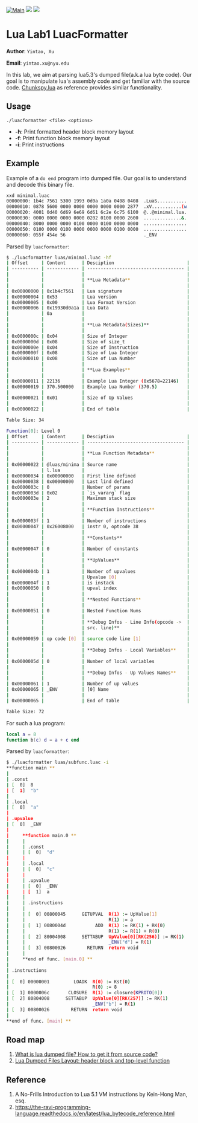 [![Main](https://github.com/liubai01/Lua-Lab1-luacFormatter/actions/workflows/c-cpp.yml/badge.svg?branch=main)](https://github.com/liubai01/Lua-Lab1-luacFormatter/actions/workflows/c-cpp.yml) ![](https://img.shields.io/github/v/release/liubai01/Lua-Lab1-luacFormatter) ![](https://img.shields.io/github/last-commit/liubai01/Lua-Lab1-luacFormatter) 

# Lua Lab1 LuacFormatter

**Author**: `Yintao, Xu`

**Email**: `yintao.xu@nyu.edu`

In this lab, we aim at parsing lua5.3's dumped file(a.k.a lua byte code). Our goal is to manipulate lua's assembly code and get familiar with the source code. [Chunkspy.lua](https://github.com/efrederickson/LuaAssemblyTools) as reference provides similar functionality.

## Usage

`./luacformatter <file> <options>`

- **-h**: Print formatted header block memory layout
- **-f**: Print function block memory layout
- **-i**: Print instructions

## Example

Example of a `do end` program into dumped file. Our goal is to understand and decode this binary file.

```bash
xxd minimal.luac
00000000: 1b4c 7561 5300 1993 0d0a 1a0a 0408 0408  .LuaS...........
00000010: 0878 5600 0000 0000 0000 0000 0000 2877  .xV...........(w
00000020: 4001 0d40 6d69 6e69 6d61 6c2e 6c75 6100  @..@minimal.lua.
00000030: 0000 0000 0000 0000 0202 0100 0000 2600  ..............&.
00000040: 8000 0000 0000 0100 0000 0100 0000 0000  ................
00000050: 0100 0000 0100 0000 0000 0000 0100 0000  ................
00000060: 055f 454e 56                             ._ENV
```

Parsed by `luacformatter`:

```bash
$ ./luacformatter luas/minimal.luac -hf
| Offset     | Content      | Desciption                           |
| ---------- | ------------ | ------------------------------------ |
|            |              |                                      | 
|            |              | **Lua Metadata**                     | 
|            |              |                                      | 
| 0x00000000 | 0x1b4c7561   | Lua signature                        | 
| 0x00000004 | 0x53         | Lua version                          | 
| 0x00000005 | 0x00         | Lua Format Version                   | 
| 0x00000006 | 0x19930d0a1a | Lua Data                             | 
|            | 0a           |                                      | 
|            |              |                                      | 
|            |              | **Lua Metadata(Sizes)**              | 
|            |              |                                      | 
| 0x0000000c | 0x04         | Size of Integer                      | 
| 0x0000000d | 0x08         | Size of size_t                       | 
| 0x0000000e | 0x04         | Size of Instruction                  | 
| 0x0000000f | 0x08         | Size of Lua Integer                  | 
| 0x00000010 | 0x08         | Size of Lua Number                   | 
|            |              |                                      | 
|            |              | **Lua Examples**                     | 
|            |              |                                      | 
| 0x00000011 | 22136        | Example Lua Integer (0x5678=22146)   | 
| 0x00000019 | 370.500000   | Example Lua Number (370.5)           | 
|            |              |                                      | 
| 0x00000021 | 0x01         | Size of Up Values                    | 
|            |              |                                      | 
| 0x00000022 |              | End of table                         | 

Table Size: 34

Function[0]: Level 0
| Offset     | Content      | Desciption                           |
| ---------- | ------------ | ------------------------------------ |
|            |              |                                      | 
|            |              | **Lua Function Metadata**            | 
|            |              |                                      | 
| 0x00000022 | @luas/minima | Source name                          | 
|            | l.lua        |                                      | 
| 0x00000034 | 0x00000000   | First line defined                   | 
| 0x00000038 | 0x00000000   | Last lind defined                    | 
| 0x0000003c | 0            | Number of params                     | 
| 0x0000003d | 0x02         | `is_vararg` flag                     | 
| 0x0000003e | 2            | Maximum stack size                   | 
|            |              |                                      | 
|            |              | **Function Instructions**            | 
|            |              |                                      | 
| 0x0000003f | 1            | Number of instructions               | 
| 0x00000047 | 0x26008000   | instr 0, optcode 38                  | 
|            |              |                                      | 
|            |              | **Constants**                        | 
|            |              |                                      | 
| 0x00000047 | 0            | Number of constants                  | 
|            |              |                                      | 
|            |              | **UpValues**                         | 
|            |              |                                      | 
| 0x0000004b | 1            | Number of upvalues                   | 
|            |              | Upvalue [0]                          | 
| 0x0000004f | 1            | is instack                           | 
| 0x00000050 | 0            | upval index                          | 
|            |              |                                      | 
|            |              | **Nested Functions**                 | 
|            |              |                                      | 
| 0x00000051 | 0            | Nested Function Nums                 | 
|            |              |                                      | 
|            |              | **Debug Infos - Line Info(opcode ->  | 
|            |              | src. line)**                         | 
|            |              |                                      | 
| 0x00000059 | op code [0]  | source code line [1]                 | 
|            |              |                                      | 
|            |              | **Debug Infos - Local Variables**    | 
|            |              |                                      | 
| 0x0000005d | 0            | Number of local variables            | 
|            |              |                                      | 
|            |              | **Debug Infos - Up Values Names**    | 
|            |              |                                      | 
| 0x00000061 | 1            | Number of up values                  | 
| 0x00000065 | _ENV         | [0] Name                             | 
|            |              |                                      | 
| 0x00000065 |              | End of table                         | 

Table Size: 72
```

For such a lua program:

```lua
local a = 8
function b(c) d = a + c end
```

Parsed by `luacformatter`:

```bash
$ ./luacformatter luas/subfunc.luac -i
**function main **
| 
| .const
| [  0]  8
| [  1]  "b"
| 
| .local
| [  0]  "a"
| 
| .upvalue
| [  0]  _ENV
| 
|     **function main.0 **
|     | 
|     | .const
|     | [  0]  "d"
|     | 
|     | .local
|     | [  0]  "c"
|     | 
|     | .upvalue
|     | [  0]  _ENV
|     | [  1]  a
|     | 
|     | .instructions
|     | 
|     | [  0] 00800045      GETUPVAL  R(1) := UpValue[1]
|     |                               R(1) := a
|     | [  1] 0080004d           ADD  R(1) := RK(1) + RK(0)
|     |                               R(1) := R(1) + R(0)
|     | [  2] 80004008      SETTABUP  UpValue[0][RK(256)] := RK(1)
|     |                               _ENV["d"] = R(1)
|     | [  3] 00800026        RETURN  return void
|     | 
|     **end of func. [main.0] **
| 
| .instructions
| 
| [  0] 00000001         LOADK  R(0) := Kst(0)
|                               R(0) := 8
| [  1] 0000006c       CLOSURE  R(1) := closure(KPROTO[0])
| [  2] 80804008      SETTABUP  UpValue[0][RK(257)] := RK(1)
|                               _ENV["b"] = R(1)
| [  3] 00800026        RETURN  return void
| 
**end of func. [main] **
```



## Road map

1. [What is lua dumped file? How to get it from source code?](docs/luadump.md)
2. [Lua Dumped Files Layout: header block and top-level function](docs/lualayout.md)

## Reference
1. A No-Frills Introduction to Lua 5.1 VM instructions by Kein-Hong Man, esq.
1. https://the-ravi-programming-language.readthedocs.io/en/latest/lua_bytecode_reference.html